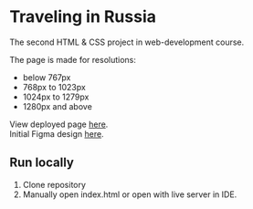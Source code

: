# **Traveling in Russia**

The second HTML & CSS project in web-development course.  

The page is made for resolutions:
* below 767px
* 768px to 1023px
* 1024px to 1279px
* 1280px and above

View deployed page [here](https://vlad-lis.github.io/russian-travel/).  
Initial Figma design [here](https://www.figma.com/file/5S2WSbEFL6awjVWJ0NWL8Q/Sprint-3_-Russia-_-desktop-%2B-mobile?type=design&node-id=28503-0&mode=design).

## Run locally
1. Clone repository
2. Manually open index.html or open with live server in IDE.
